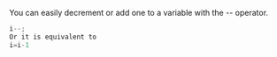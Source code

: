 You can easily decrement or add one to a variable with the -- operator.

```js
i--;
Or it is equivalent to 
i=i-1

```
